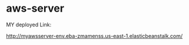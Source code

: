 # aws-server

MY deployed Link:

http://myawsserver-env.eba-zmamenss.us-east-1.elasticbeanstalk.com/